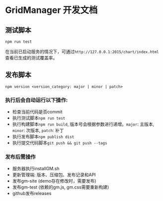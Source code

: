# GridManager 开发文档

## 测试脚本
```
npm run test
```
在当前已启动服务的情况下，可通过`http://127.0.0.1:2015/chart/index.html`查看已生成的测试覆盖率。


## 发布脚本
```
npm version <version_category: major | minor | patch>
```

### 执行后会自动运行以下操作:
- 检查当前代码是否commit
- 执行测试脚本`npm run test`
- 执行构建脚本`npm run build`, 版本号会根据参数进行递增。`major`: 主版本, `minor`: 次版本, `patch`: 补丁
- 执行发布脚本`npm publish dist`
- 执行提交代码脚本`git push && git push --tags`

### 发布后需操作
- 服务器执行installGM.sh
- 更新管理端: 版本、压缩包、发布记录和API
- 发布gm-site (demo存在修改时，需要发布)
- 发布gm-test (依赖的gm.js, gm.css需要重新构建)
- github发布releases
